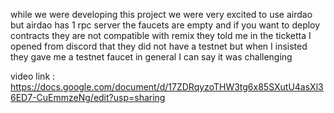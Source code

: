 while we were developing this project we were very excited to use airdao but airdao has 1 rpc server the faucets are empty and if you want to deploy contracts they are not compatible with remix they told me in the ticketta I opened from discord that they did not have a testnet but when I insisted they gave me a testnet faucet in general I can say it was challenging



video link : https://docs.google.com/document/d/17ZDRqyzoTHW3tg6x85SXutU4asXl36ED7-CuEmmzeNg/edit?usp=sharing
